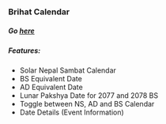 ### Brihat Calendar
##### Go [here](https://brihat-rb.github.io/brihat_calendar/brihat_calendar.html)  

##### Features:
 - Solar Nepal Sambat Calendar
 - BS Equivalent Date
 - AD Equivalent Date
 - Lunar Pakshya Date for 2077 and 2078 BS
 - Toggle between NS, AD and BS Calendar
 - Date Details (Event Information)

